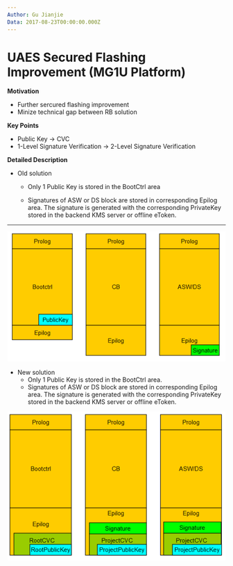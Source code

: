 ```yaml
---
Author: Gu Jianjie
Data: 2017-08-23T00:00:00.000Z
---
```


# UAES Secured Flashing Improvement \(MG1U Platform\)

**Motivation**

* Further sercured flashing improvement 
* Minize technical gap between RB solution

**Key Points**

* Public Key -&gt; CVC
* 1-Level Signature Verification -&gt; 2-Level Signature Verification

**Detailed Description**

* Old solution

  * Only 1 Public Key is stored in the BootCtrl area

  * Signatures of ASW or DS block are stored in corresponding Epilog area. The signature is generated with the corresponding PrivateKey stored in the backend KMS server or offline eToken.

---

![](/assets/old_static.png)

* New solution
  * Only 1 Public Key is stored in the BootCtrl area.
  * Signatures of ASW or DS block are stored in corresponding Epilog area. The signature is generated with the corresponding PrivateKey stored in the backend KMS server or offline eToken.

![](/assets/new_static.png)

